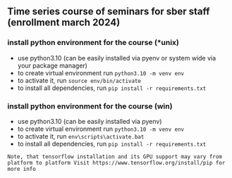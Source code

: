 ## Time series course of seminars for sber staff (enrollment march 2024)

### install python environment for the course (*unix)
* use python3.10 (can be easily installed via pyenv or system wide via your package
    manager)
* to create virtual environment run `python3.10 -m venv env`
* to activate it, run `source env/bin/activate`
* to install all dependencies, run `pip install -r requirements.txt`

### install python environment for the course (win)
* use python3.10 (can be easily installed via pyenv)
* to create virtual environment run `python3.10 -m venv env`
* to activate it, run `env\scripts\activate.bat`
* to install all dependencies, run `pip install -r requirements.txt`


`
Note, that tensorflow installation and its GPU support may vary from platform to platform
Visit https://www.tensorflow.org/install/pip for more info
`
